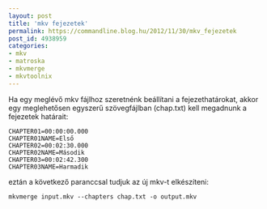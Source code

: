 ```yaml
---
layout: post
title: 'mkv fejezetek'
permalink: https://commandline.blog.hu/2012/11/30/mkv_fejezetek
post_id: 4938959
categories: 
- mkv
- matroska
- mkvmerge
- mkvtoolnix
---
```


Ha egy meglévő mkv fájlhoz szeretnénk beállítani a fejezethatárokat, akkor egy meglehetősen egyszerű szövegfájlban (chap.txt) kell megadnunk a fejezetek határait:

```
CHAPTER01=00:00:00.000
CHAPTER01NAME=Első
CHAPTER02=00:02:30.000
CHAPTER02NAME=Második
CHAPTER03=00:02:42.300
CHAPTER03NAME=Harmadik
```

eztán a következő paranccsal tudjuk az új mkv-t elkészíteni:

```
mkvmerge input.mkv --chapters chap.txt -o output.mkv
```